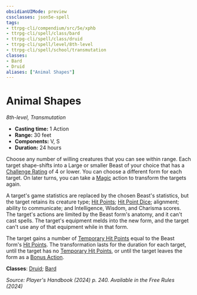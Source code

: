 ```yaml
---
obsidianUIMode: preview
cssclasses: json5e-spell
tags:
- ttrpg-cli/compendium/src/5e/xphb
- ttrpg-cli/spell/class/bard
- ttrpg-cli/spell/class/druid
- ttrpg-cli/spell/level/8th-level
- ttrpg-cli/spell/school/transmutation
classes:
- Bard
- Druid
aliases: ["Animal Shapes"]
---
```

# Animal Shapes
*8th-level, Transmutation*  


- **Casting time:** 1 Action
- **Range:** 30 feet
- **Components:** V, S
- **Duration:** 24 hours

Choose any number of willing creatures that you can see within range. Each target shape-shifts into a Large or smaller Beast of your choice that has a [Challenge Rating](2-Mechanics/CLI/rules/variant-rules/challenge-rating-xphb.md) of 4 or lower. You can choose a different form for each target. On later turns, you can take a [Magic](2-Mechanics/CLI/rules/actions.md#Magic) action to transform the targets again.

A target's game statistics are replaced by the chosen Beast's statistics, but the target retains its creature type; [Hit Points](2-Mechanics/CLI/rules/variant-rules/hit-points-xphb.md); [Hit Point Dice](2-Mechanics/CLI/rules/variant-rules/hit-point-dice-xphb.md); alignment; ability to communicate; and Intelligence, Wisdom, and Charisma scores. The target's actions are limited by the Beast form's anatomy, and it can't cast spells. The target's equipment melds into the new form, and the target can't use any of that equipment while in that form.

The target gains a number of [Temporary Hit Points](2-Mechanics/CLI/rules/variant-rules/temporary-hit-points-xphb.md) equal to the Beast form's [Hit Points](2-Mechanics/CLI/rules/variant-rules/hit-points-xphb.md). The transformation lasts for the duration for each target, until the target has no [Temporary Hit Points](2-Mechanics/CLI/rules/variant-rules/temporary-hit-points-xphb.md), or until the target leaves the form as a [Bonus Action](2-Mechanics/CLI/rules/variant-rules/bonus-action-xphb.md).

**Classes**: [Druid](2-Mechanics/CLI/lists/list-spells-classes-druid.md); [Bard](2-Mechanics/CLI/lists/list-spells-classes-bard.md)

*Source: Player's Handbook (2024) p. 240. Available in the Free Rules (2024)*